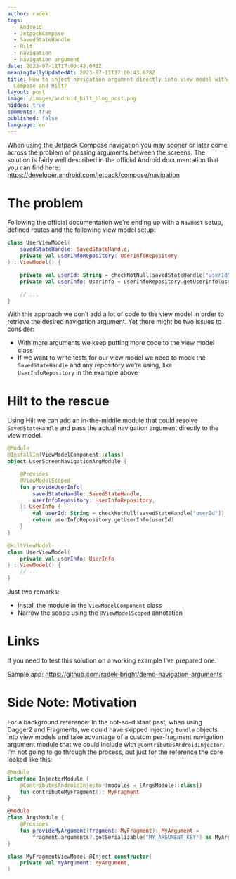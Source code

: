 ```yaml
---
author: radek
tags:
  - Android
  - JetpackCompose
  - SavedStateHandle
  - Hilt
  - navigation
  - navigation argument
date: 2023-07-11T17:00:43.641Z
meaningfullyUpdatedAt: 2023-07-11T17:00:43.678Z
title: How to inject navigation argument directly into view model with Jetpack
  Compose and Hilt?
layout: post
image: /images/android_hilt_blog_post.png
hidden: true
comments: true
published: false
language: en
---
```

When using the Jetpack Compose navigation you may sooner or later come across the problem of passing arguments between the screens. The solution is fairly well described in the official Android documentation that you can find here: https://developer.android.com/jetpack/compose/navigation

# The problem

Following the official documentation we’re ending up with a `NavHost` setup, defined routes and the following view model setup:

```kotlin
class UserViewModel(
    savedStateHandle: SavedStateHandle,
    private val userInfoRepository: UserInfoRepository
) : ViewModel() {

    private val userId: String = checkNotNull(savedStateHandle["userId"])
    private val userInfo: UserInfo = userInfoRepository.getUserInfo(userId)

    // ...
}
```

With this approach we don’t add a lot of code to the view model in order to retrieve the desired navigation argument. Yet there might be two issues to consider:

* With more arguments we keep putting more code to the view model class
* If we want to write tests for our view model we need to mock the `SavedStateHandle` and any repository we’re using, like `UserInfoRepository` in the example above

# Hilt to the rescue

<GiphyEmbed url='https://giphy.com/gifs/baywatch-hasselhoff-the-hoff-yI73Iv1vLqJCo' />

Using Hilt we can add an in-the-middle module that could resolve `SavedStateHandle` and pass the actual navigation argument directly to the view model.

```kotlin
@Module
@InstallIn(ViewModelComponent::class)
object UserScreenNavigationArgModule {

    @Provides
    @ViewModelScoped
    fun provideUserInfo(
        savedStateHandle: SavedStateHandle,
        userInfoRepository: UserInfoRepository,
    ): UserInfo {
        val userId: String = checkNotNull(savedStateHandle["userId"])
        return userInfoRepository.getUserInfo(userId)
    }
}
```

```kotlin
@HiltViewModel
class UserViewModel(
    private val userInfo: UserInfo
) : ViewModel() {
    // ...
}
```

Just two remarks:

* Install the module in the `ViewModelComponent` class
* Narrow the scope using the `@ViewModelScoped` annotation

# Links

If you need to test this solution on a working example I’ve prepared one.

Sample app: https://github.com/radek-bright/demo-navigation-arguments

# Side Note: Motivation

For a background reference: In the not-so-distant past, when using Dagger2 and Fragments, we could have skipped injecting `Bundle` objects into view models and take advantage of a custom per-fragment navigation argument module that we could include with `@ContributesAndroidInjector`. I’m not going to go through the process, but just for the reference the core looked like this:

```kotlin
@Module
interface InjectorModule {
    @ContributesAndroidInjector(modules = [ArgsModule::class])
    fun contributeMyFragment(): MyFragment
}

@Module
class ArgsModule {
    @Provides
    fun provideMyArgument(fragment: MyFragment): MyArgument =
        fragment.arguments?.getSerializable("MY_ARGUMENT_KEY") as MyArgument
}

class MyFragmentViewModel @Inject constructor(
    private val myArgument: MyArgument,
)
```

<GiphyEmbed url='https://giphy.com/gifs/TheDemocrats-dnc-democrats-dncigf-DXC8bM9ZM4Wn3PDvK7' />
